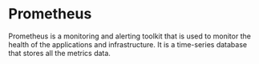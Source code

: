 # Prometheus

Prometheus is a monitoring and alerting toolkit that is used to monitor the health of the applications and
infrastructure. It is a time-series database that stores all the metrics data.